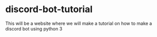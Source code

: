 # discord-bot-tutorial
This will be a website where we will make a tutorial on how to make a discord bot using python 3
